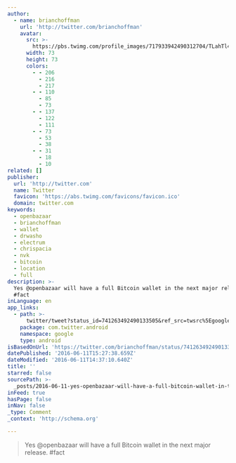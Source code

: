 ```yaml
---
author:
  - name: brianchoffman
    url: 'http://twitter.com/brianchoffman'
    avatar:
      src: >-
        https://pbs.twimg.com/profile_images/717933942490312704/TLahTl4B_bigger.jpg
      width: 73
      height: 73
      colors:
        - - 206
          - 216
          - 217
        - - 110
          - 85
          - 73
        - - 137
          - 122
          - 111
        - - 73
          - 53
          - 38
        - - 31
          - 18
          - 10
related: []
publisher:
  url: 'http://twitter.com'
  name: Twitter
  favicon: 'https://abs.twimg.com/favicons/favicon.ico'
  domain: twitter.com
keywords:
  - openbazaar
  - brianchoffman
  - wallet
  - drwasho
  - electrum
  - chrispacia
  - nvk
  - bitcoin
  - location
  - full
description: >-
  Yes @openbazaar will have a full Bitcoin wallet in the next major release.
  #fact
inLanguage: en
app_links:
  - path: >-
      twitter/tweet?status_id=741263492490133505&ref_src=twsrc%5Egoogle%7Ctwcamp%5Eandroidseo%7Ctwgr%5Estatus%7Ctwterm%5E741263492490133505
    package: com.twitter.android
    namespace: google
    type: android
isBasedOnUrl: 'https://twitter.com/brianchoffman/status/741263492490133505'
datePublished: '2016-06-11T15:27:38.659Z'
dateModified: '2016-06-11T14:37:10.640Z'
title: ''
starred: false
sourcePath: >-
  _posts/2016-06-11-yes-openbazaar-will-have-a-full-bitcoin-wallet-in-the-next.md
inFeed: true
hasPage: false
inNav: false
_type: Comment
_context: 'http://schema.org'

---
```

> Yes @openbazaar will have a full Bitcoin wallet in the next major release. \#fact